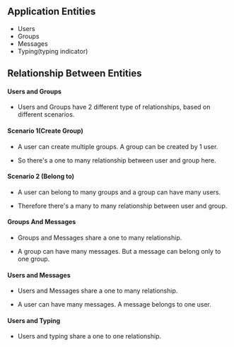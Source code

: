 ## Application Entities

- Users
- Groups
- Messages
- Typing(typing indicator)

## Relationship Between Entities

#### Users and Groups

- Users and Groups have 2 different type of relationships, based on different scenarios.

#### Scenario 1(Create Group)

- A user can create multiple groups. A group can be created by 1 user.

- So there's a one to many relationship between user and group here.

#### Scenario 2 (Belong to)

- A user can belong to many groups and a group can have many users.

- Therefore there's a many to many relationship between user and group.

#### Groups And Messages

- Groups and Messages share a one to many relationship.

- A group can have many messages. But a message can belong only to one group.

#### Users and Messages

- Users and Messages share a one to many relationship.

- A user can have many messages. A message belongs to one user.

#### Users and Typing

- Users and typing share a one to one relationship.
